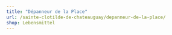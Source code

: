 ```yaml
---
title: "Dépanneur de la Place"
url: /sainte-clotilde-de-chateauguay/depanneur-de-la-place/
shop: Lebensmittel
---
```

